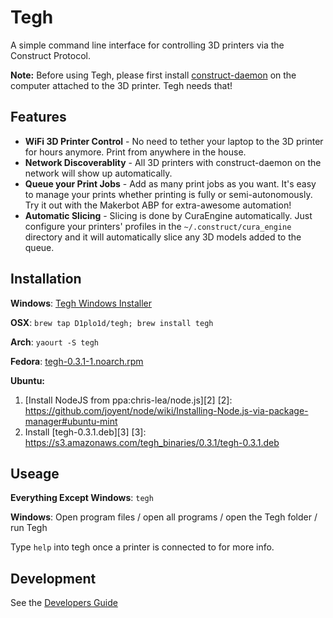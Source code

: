 # Tegh

A simple command line interface for controlling 3D printers via the Construct Protocol.

**Note:** Before using Tegh, please first install [construct-daemon](https://github.com/D1plo1d/construct-daemon) on the computer attached to the 3D printer. Tegh needs that!


## Features

* **WiFi 3D Printer Control** - No need to tether your laptop to the 3D printer for hours anymore. Print from anywhere in the house.
* **Network Discoverablity** - All 3D printers with construct-daemon on the network will show up automatically.
* **Queue your Print Jobs** - Add as many print jobs as you want. It's easy to manage your prints whether printing is fully or semi-autonomously. Try it out with the Makerbot ABP for extra-awesome automation!
* **Automatic Slicing** - Slicing is done by CuraEngine automatically. Just configure your printers' profiles in the `~/.construct/cura_engine` directory and it will automatically slice any 3D models added to the queue.


## Installation

**Windows**: [Tegh Windows Installer][1]

[1]:https://s3.amazonaws.com/tegh_binaries/0.3.1/tegh-0.3.1-setup.exe

**OSX**: `brew tap D1plo1d/tegh; brew install tegh`

**Arch**: `yaourt -S tegh`

**Fedora**: [tegh-0.3.1-1.noarch.rpm][2314]

[2314]:https://s3.amazonaws.com/tegh_binaries/0.3.1/tegh-0.3.1-1.noarch.rpm

**Ubuntu:**

1. [Install NodeJS from ppa:chris-lea/node.js][2]
[2]: https://github.com/joyent/node/wiki/Installing-Node.js-via-package-manager#ubuntu-mint
2. Install [tegh-0.3.1.deb][3]
[3]: https://s3.amazonaws.com/tegh_binaries/0.3.1/tegh-0.3.1.deb


## Useage

**Everything Except Windows**: `tegh`

**Windows**: Open program files / open all programs / open the Tegh folder / run Tegh

Type `help` into tegh once a printer is connected to for more info.


## Development

See the [Developers Guide](https://github.com/D1plo1d/tegh/wiki/Developers-Guide)




